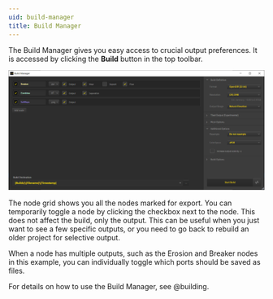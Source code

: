```yaml
---
uid: build-manager
title: Build Manager
---
```


The Build Manager gives you easy access to crucial output preferences. It is accessed by clicking the **Build** button in the top toolbar.

![Mark for export](/images/ui/Build-Manager.png)

The node grid shows you all the nodes marked for export. You can temporarily toggle a node by clicking the checkbox next to the node. This does not affect the build, only the output. This can be useful when you just want to see a few specific outputs, or you need to go back to rebuild an older project for selective output.

When a node has multiple outputs, such as the Erosion and Breaker nodes in this example, you can individually toggle which ports should be saved as files.

For details on how to use the Build Manager, see @building.
